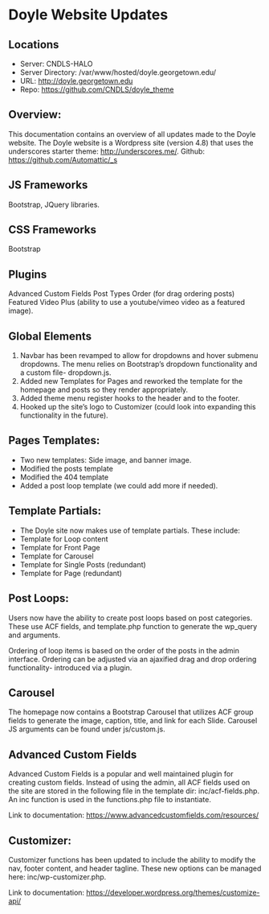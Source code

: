 

# Doyle Website Updates

## Locations
* Server: CNDLS-HALO
* Server Directory: /var/www/hosted/doyle.georgetown.edu/
* URL: http://doyle.georgetown.edu
* Repo: https://github.com/CNDLS/doyle_theme


## Overview:
This documentation contains an overview of all updates made to the Doyle website. The Doyle website is a Wordpress site (version 4.8) that uses the underscores starter theme: http://underscores.me/. Github: https://github.com/Automattic/_s

## JS Frameworks
Bootstrap, JQuery libraries.

## CSS Frameworks
Bootstrap

## Plugins
Advanced Custom Fields
Post Types Order (for drag ordering posts)
Featured Video Plus (ability to use a youtube/vimeo video as a featured image).

## Global Elements
1. Navbar has been revamped to allow for dropdowns and hover submenu dropdowns. The menu relies on Bootstrap’s dropdown functionality and a custom file- dropdown.js.
2. Added new Templates for Pages and reworked the template for the homepage and posts so they render appropriately.
3. Added theme menu register hooks to the header and to the footer.
4. Hooked up the site’s logo to Customizer (could look into expanding this functionality in the future).

## Pages Templates:

* Two new templates: Side image, and banner image.
* Modified the posts template
* Modified the 404 template
* Added a post loop template (we could add more if needed).


## Template Partials:
* The Doyle site now makes use of template partials. These include:
* Template for Loop content
* Template for Front Page
* Template for Carousel
* Template for Single Posts (redundant)
* Template for Page (redundant)



## Post Loops:
Users now have the ability to create post loops based on post categories. These use ACF fields, and template.php function to generate the wp_query and arguments.

Ordering of loop items is based on the order of the posts in the admin interface. Ordering can be adjusted via an ajaxified drag and drop ordering functionality- introduced via a plugin.


## Carousel
The homepage now contains a Bootstrap Carousel that utilizes ACF group fields to generate the image, caption, title, and link for each Slide. Carousel JS arguments can be found under js/custom.js.


## Advanced Custom Fields
Advanced Custom Fields is a popular and well maintained plugin for creating custom fields. Instead of using the admin, all ACF fields used on the site are stored in the following file in the template dir: inc/acf-fields.php. An inc function is used in the functions.php file to instantiate.

Link to documentation: https://www.advancedcustomfields.com/resources/

## Customizer:
Customizer functions has been updated to include the ability to modify the nav, footer content, and header tagline. These new options can be managed here: inc/wp-customizer.php.

Link to documentation: https://developer.wordpress.org/themes/customize-api/

